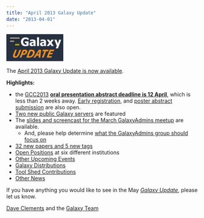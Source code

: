 ```yaml
---
title: "April 2013 Galaxy Update"
date: "2013-04-01"
---
```


<div class='right'><a href='/src/galaxy-updates/2013-04/index.md'><img src="/src/images/logos/GalaxyUpdate200.png" alt="April 2013 Galaxy Update" width=150 /></a></div>

The [April 2013 Galaxy Update is now available](/src/galaxy-updates/2013-04/index.md). 

**Highlights:**
* the [GCC2013](/src/galaxy-updates/2013-04/index.md#gcc2013) **[oral presentation abstract deadline is 12 April](/src/events/gcc2013/abstracts/index.md)**, which is less than 2 weeks away.  [Early registration](/src/events/gcc2013/register/index.md), and [poster abstract submission](/src/events/gcc2013/abstracts/index.md) are also open.
* [Two new public Galaxy servers](/src/galaxy-updates/2013-04/index.md#new-public-galaxy-servers) are featured
* The [slides and screencast for the March GalaxyAdmins meetup](/src/galaxy-updates/2013-04/index.md#galaxyadmins) are available.
  * And, please help determine [what the GalaxyAdmins group should focus on](/src/galaxy-updates/2013-04/index.md#galaxyadmins_future_directions)
* [32 new papers and 5 new tags](/src/galaxy-updates/2013-04/index.md#new-papers)
* [Open Positions](/src/galaxy-updates/2013-04/index.md#whos-hiring) at six different institutions
* [Other Upcoming Events](/src/galaxy-updates/2013-04/index.md#other-upcoming-events)
* [Galaxy Distributions](/src/galaxy-updates/2013-04/index.md#galaxy-distributions)
* [Tool Shed Contributions](/src/galaxy-updates/2013-04/index.md#toolshed-contributions)
* [Other News](/src/galaxy-updates/2013-04/index.md#other-news)

If you have anything you would like to see in the May *[Galaxy Update](/src/galaxy-updates/index.md)*, please let us know.

[Dave Clements](/src/people/dave-clements/index.md) and the [Galaxy Team](/src/galaxy-team/index.md)
